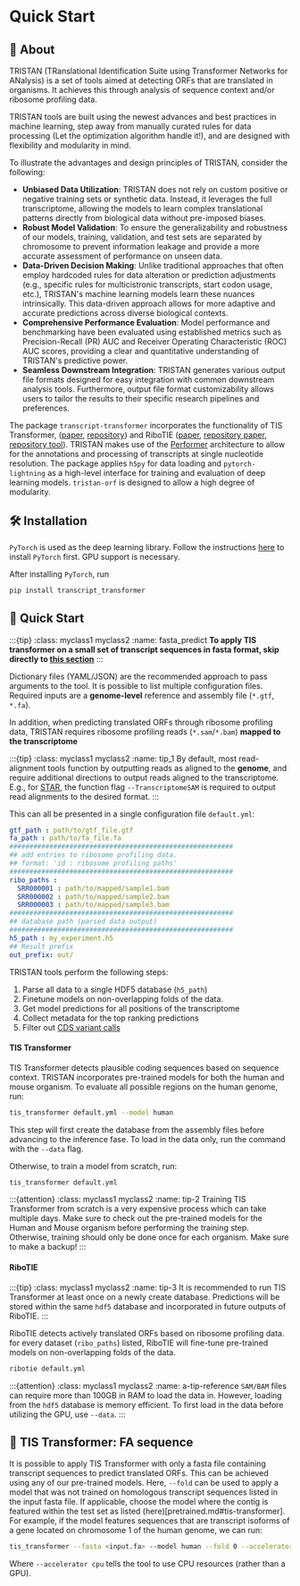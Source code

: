# Quick Start

## 👋 About

TRISTAN (TRanslational Identification Suite using Transformer Networks for ANalysis) is a set of tools aimed at detecting ORFs that are translated in organisms. It achieves this through analysis of sequence context and/or ribosome profiling data.

TRISTAN tools are built using the newest advances and best practices in machine learning, step away from manually curated rules for data processing (Let the optimization algorithm handle it!), and are designed with flexibility and modularity in mind.

To illustrate the advantages and design principles of TRISTAN, consider the following:

* **Unbiased Data Utilization**: TRISTAN does not rely on custom positive or negative training sets or synthetic data. Instead, it leverages the full transcriptome, allowing the models to learn complex translational patterns directly from biological data without pre-imposed biases.
* **Robust Model Validation**: To ensure the generalizability and robustness of our models, training, validation, and test sets are separated by chromosome to prevent information leakage and provide a more accurate assessment of performance on unseen data.
* **Data-Driven Decision Making**: Unlike traditional approaches that often employ hardcoded rules for data alteration or prediction adjustments (e.g., specific rules for multicistronic transcripts, start codon usage, etc.), TRISTAN's machine learning models learn these nuances intrinsically. This data-driven approach allows for more adaptive and accurate predictions across diverse biological contexts.
* **Comprehensive Performance Evaluation**: Model performance and benchmarking have been evaluated using established metrics such as Precision-Recall (PR) AUC and Receiver Operating Characteristic (ROC) AUC scores, providing a clear and quantitative understanding of TRISTAN's predictive power.
* **Seamless Downstream Integration**: TRISTAN generates various output file formats designed for easy integration with common downstream analysis tools. Furthermore, output file format customizability allows users to tailor the results to their specific research pipelines and preferences.

The package `transcript-transformer` incorporates the functionality of TIS Transformer, ([paper](https://doi.org/10.1093/nargab/lqad021), [repository](https://github.com/TRISTAN-ORF/TIS_transformer)) and RiboTIE ([paper](https://doi.org/10.1101/2023.06.20.545724), [repository paper](https://github.com/TRISTAN-ORF/RiboTIE_article), [repository tool](https://github.com/TRISTAN-ORF/RiboTIE)). TRISTAN makes use of the [Performer](https://arxiv.org/abs/2009.14794) architecture to allow for the annotations and processing of transcripts at single nucleotide resolution. The package applies `h5py` for data loading and `pytorch-lightning` as a high-level interface for training and evaluation of deep learning models. `tristan-orf` is designed to allow a high degree of modularity.


## 🛠️ Installation

`PyTorch` is used as the deep learning library. Follow the instructions [here](https://pytorch.org/get-started/locally/) to install `PyTorch` first. GPU support is necessary.

After installing `PyTorch`, run

```bash
pip install transcript_transformer
```

## 📖 Quick Start

:::{tip}
:class: myclass1 myclass2
:name: fasta_predict
**To apply TIS transformer on a small set of transcript sequences in fasta format, skip directly to [this section](user_guide.md#fasta_file)**
:::

Dictionary files (YAML/JSON) are the recommended approach to pass arguments to the tool. It is possible to list multiple configuration files. Required inputs are a **genome-level** reference and assembly file (`*.gtf`, `*.fa`).

In addition, when predicting translated ORFs through ribosome profiling data, TRISTAN requires ribosome profiling reads (`*.sam`/`*.bam`) **mapped to the transcriptome**

:::{tip}
:class: myclass1 myclass2
:name: tip_1
By default, most read-alignment tools function by outputting reads as aligned to the **genome**, and require additional directions to output reads aligned to the transcriptome. E.g., for [STAR](https://alexdobin.github.io/STAR/), the function flag `--TranscriptomeSAM` is required to output read alignments to the desired format.
:::


This can all be presented in a single configuration file `default.yml`:

```yaml
gtf_path : path/to/gtf_file.gtf
fa_path : path/to/fa_file.fa
########################################################
## add entries to ribosome profiling data.
## format: 'id : ribosome profiling paths'
########################################################
ribo_paths :
  SRR000001 : path/to/mapped/sample1.bam
  SRR000002 : path/to/mapped/sample2.bam
  SRR000003 : path/to/mapped/sample3.bam
########################################################
## database path (parsed data output)
########################################################
h5_path : my_experiment.h5
## Result prefix 
out_prefix: out/
```

TRISTAN tools perform the following steps:
1. Parse all data to a single HDF5 database (`h5_path`)
2. Finetune models on non-overlapping folds of the data.
3. Get model predictions for all positions of the transcriptome
4. Collect metadata for the top ranking predictions
5. Filter out [CDS variant calls](user_guide.md#CDS-filters)


#### TIS Transformer

TIS Transformer detects plausible coding sequences based on sequence context. TRISTAN incorporates pre-trained models for both the human and mouse organism. To evaluate all possible regions on the human genome, run:

```bash
tis_transformer default.yml --model human
```

This step will first create the database from the assembly files before advancing to the inference fase. To load in the data only, run the command with the `--data` flag.

Otherwise, to train a model from scratch, run:

```bash
tis_transformer default.yml
```


:::{attention}
:class: myclass1 myclass2
:name: tip-2
Training TIS Transformer from scratch is a very expensive process which can take multiple days. Make sure to check out the pre-trained models for the Human and Mouse organism before performing the training step. Otherwise, training should only be done once for each organism. Make sure to make a backup!
:::


#### RiboTIE

:::{tip}
:class: myclass1 myclass2
:name: tip-3
It is recommended to run TIS Transformer at least once on a newly create database. Predictions will be stored within the same `hdf5` database and incorporated in future outputs of RiboTIE. 
:::

RiboTIE detects actively translated ORFs based on ribosome profiling data. for every dataset (`ribo_paths`) listed, RiboTIE will fine-tune pre-trained models on non-overlapping folds of the data.

```bash
ribotie default.yml
```

:::{attention}
:class: myclass1 myclass2
:name: a-tip-reference
`SAM/BAM` files can require more than 100GB in RAM to load the data in. However, loading from the `hdf5` database is memory efficient. To first load in the data before utilizing the GPU, use `--data`.
:::


## 🧬 TIS Transformer: FA sequence

It is possible to apply TIS Transformer with only a fasta file containing transcript sequences to predict translated ORFs. This can be achieved using any of our pre-trained models. Here, `--fold` can be used to apply a model that was not trained on homologous transcript sequences listed in the input fasta file. If applicable, choose the model where the contig is featured within the test set as listed (here)[pretrained.md#tis-transformer]. For example, if the model features sequences that are transcript isoforms of a gene located on chromosome 1 of the human genome, we can run: 

```bash
tis_transformer --fasta <input.fa> --model human --fold 0 --accelerator cpu
```

Where `--accelerator cpu` tells the tool to use CPU resources (rather than a GPU).